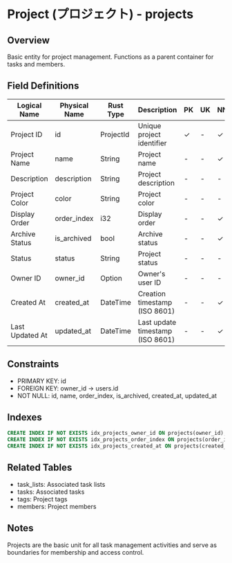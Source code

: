 # Project (プロジェクト) - projects

## Overview
Basic entity for project management. Functions as a parent container for tasks and members.

## Field Definitions

| Logical Name | Physical Name | Rust Type | Description | PK | UK | NN | Default Value | Foreign Key | PostgreSQL Type | SQLite Type | TypeScript Type |
|--------------|---------------|-----------|-------------|----|----|----|---------------|-------------|-----------------|-------------|-----------------|
| Project ID | id | ProjectId | Unique project identifier | ✓ | - | ✓ | - | - | UUID | TEXT | string |
| Project Name | name | String | Project name | - | - | ✓ | - | - | TEXT | TEXT | string |
| Description | description | String | Project description | - | - | - | NULL | - | TEXT | TEXT | string \| null |
| Project Color | color | String | Project color | - | - | - | NULL | - | TEXT | TEXT | string \| null |
| Display Order | order_index | i32 | Display order | - | - | ✓ | 0 | - | INTEGER | INTEGER | number |
| Archive Status | is_archived | bool | Archive status | - | - | ✓ | false | - | BOOLEAN | INTEGER | boolean |
| Status | status | String | Project status | - | - | - | NULL | - | TEXT | TEXT | string \| null |
| Owner ID | owner_id | Option<UserId> | Owner's user ID | - | - | - | NULL | users.id | UUID | TEXT | string \| null |
| Created At | created_at | DateTime<Utc> | Creation timestamp (ISO 8601) | - | - | ✓ | - | - | TIMESTAMPTZ | TEXT | string |
| Last Updated At | updated_at | DateTime<Utc> | Last update timestamp (ISO 8601) | - | - | ✓ | - | - | TIMESTAMPTZ | TEXT | string |

## Constraints
- PRIMARY KEY: id
- FOREIGN KEY: owner_id → users.id
- NOT NULL: id, name, order_index, is_archived, created_at, updated_at

## Indexes
```sql
CREATE INDEX IF NOT EXISTS idx_projects_owner_id ON projects(owner_id);
CREATE INDEX IF NOT EXISTS idx_projects_order_index ON projects(order_index);
CREATE INDEX IF NOT EXISTS idx_projects_created_at ON projects(created_at);
```

## Related Tables
- task_lists: Associated task lists
- tasks: Associated tasks
- tags: Project tags
- members: Project members

## Notes
Projects are the basic unit for all task management activities and serve as boundaries for membership and access control.
